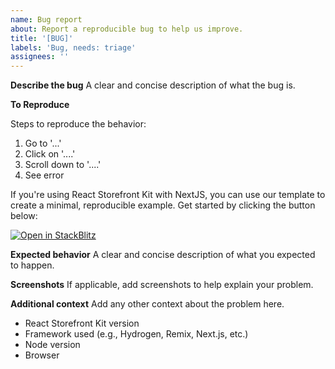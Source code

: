 ```yaml
---
name: Bug report
about: Report a reproducible bug to help us improve.
title: '[BUG]'
labels: 'Bug, needs: triage'
assignees: ''
---
```


**Describe the bug**
A clear and concise description of what the bug is.

**To Reproduce**

Steps to reproduce the behavior:

1. Go to '...'
2. Click on '....'
3. Scroll down to '....'
4. See error

If you're using React Storefront Kit with NextJS, you can use our template to create a minimal, reproducible example. Get started by clicking the button below:

[![Open in StackBlitz](https://developer.stackblitz.com/img/open_in_stackblitz.svg)](https://stackblitz.com/fork/github/shopify/storefront-kit/tree/main/apps/nextjs?file=pages%2Findex.tsx)

**Expected behavior**
A clear and concise description of what you expected to happen.

**Screenshots**
If applicable, add screenshots to help explain your problem.

**Additional context**
Add any other context about the problem here.

- React Storefront Kit version
- Framework used (e.g., Hydrogen, Remix, Next.js, etc.)
- Node version
- Browser
